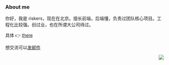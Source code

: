 ### About me

你好，我是 riskers，现在在北京。擅长前端，后端懂，负责过团队核心项目。工程化比较强。创过业，也在所谓大公司待过。

具体 👉 [there](https://github.com/riskers/blog/issues/1)

想交流可以[发邮件](mailto:gaoyibobobo@gmail.com)

<img src="https://github-readme-stats.vercel.app/api?username=riskers" align="right" />
